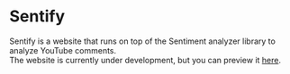 # Sentify

Sentify is a website that runs on top of the Sentiment analyzer library to analyze YouTube comments.
<br/>
The website is currently under development, but you can preview it [here](https://zhengjiawen.pythonanywhere.com/).
